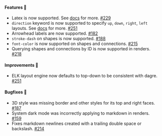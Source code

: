 #### Features 🚀

- Latex is now supported. See [docs](https://d2lang.com/tour/text) for more.
  [#229](https://github.com/terrastruct/d2/pull/229)
- `direction` keyword is now supported to specify `up`, `down`, `right`, `left` layouts. See
  [docs](https://d2lang.com/tour/layouts) for more.
  [#251](https://github.com/terrastruct/d2/pull/251)
- Arrowhead labels are now supported. [#182](https://github.com/terrastruct/d2/pull/182)
- `stroke-dash` on shapes is now supported. [#188](https://github.com/terrastruct/d2/issues/188)
- `font-color` is now supported on shapes and connections. [#215](https://github.com/terrastruct/d2/pull/215)
- Querying shapes and connections by ID is now supported in renders. [#218](https://github.com/terrastruct/d2/pull/218)

#### Improvements 🔧

- ELK layout engine now defaults to top-down to be consistent with dagre.
  [#251](https://github.com/terrastruct/d2/pull/251)

#### Bugfixes 🔴

- 3D style was missing border and other styles for its top and right faces.
  [#187](https://github.com/terrastruct/d2/pull/187)
- System dark mode was incorrectly applying to markdown in renders.
  [#159](https://github.com/terrastruct/d2/issues/159)
- Fixes markdown newlines created with a trailing double space or backslash.
  [#214](https://github.com/terrastruct/d2/pull/214)
